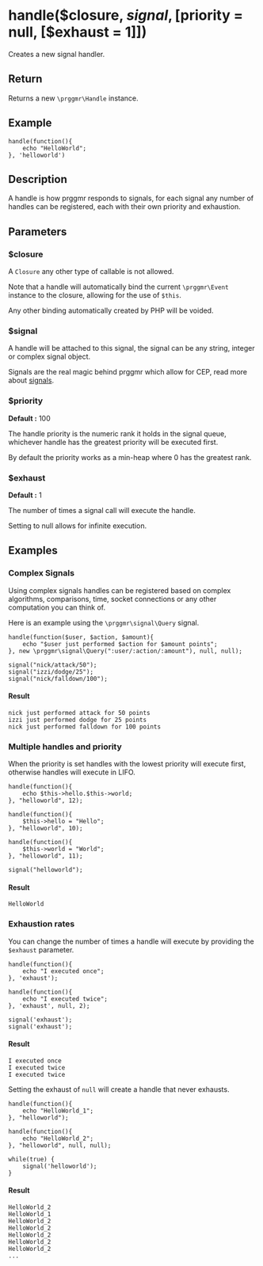 # handle($closure, $signal, [$priority = null, [$exhaust = 1]])

Creates a new signal handler.

## Return

Returns a new ```\prggmr\Handle``` instance.

## Example

    handle(function(){
        echo "HelloWorld";
    }, 'helloworld')

## Description

A handle is how prggmr responds to signals, for each signal any number of handles can be registered, each with their own priority and exhaustion.

## Parameters

### $closure

A ```Closure``` any other type of callable is not allowed.

Note that a handle will automatically bind the current ```\prggmr\Event``` instance to the closure, allowing for the use of ```$this```. 

Any other binding automatically created by PHP will be voided.

### $signal

A handle will be attached to this signal, the signal can be any string, integer or complex signal object.

Signals are the real magic behind prggmr which allow for CEP, read more about [signals](../complex_signals.html).

### $priority
__Default :__ 100

The handle priority is the numeric rank it holds in the signal queue, whichever handle has the greatest priority will be executed first.

By default the priority works as a min-heap where 0 has the greatest rank.

### $exhaust
__Default :__ 1

The number of times a signal call will execute the handle.

Setting to null allows for infinite execution.

## Examples

### Complex Signals

Using complex signals handles can be registered based on complex algorithms, comparisons, time, socket connections or 
any other computation you can think of.

Here is an example using the ```\prggmr\signal\Query``` signal.

    handle(function($user, $action, $amount){
        echo "$user just performed $action for $amount points";
    }, new \prggmr\signal\Query(":user/:action/:amount"), null, null);

    signal("nick/attack/50");
    signal("izzi/dodge/25");
    signal("nick/falldown/100");

#### Result

    nick just performed attack for 50 points
    izzi just performed dodge for 25 points
    nick just performed falldown for 100 points

### Multiple handles and priority

When the priority is set handles with the lowest priority will execute first, otherwise handles will
execute in LIFO.

    handle(function(){
        echo $this->hello.$this->world;
    }, "helloworld", 12);

    handle(function(){
        $this->hello = "Hello";
    }, "helloworld", 10);

    handle(function(){
        $this->world = "World";
    }, "helloworld", 11);

    signal("helloworld");

#### Result

    HelloWorld

### Exhaustion rates

You can change the number of times a handle will execute by providing the ```$exhaust``` parameter.

    handle(function(){
        echo "I executed once";
    }, 'exhaust');

    handle(function(){
        echo "I executed twice";
    }, 'exhaust', null, 2);

    signal('exhaust');
    signal('exhaust');

#### Result

    I executed once
    I executed twice
    I executed twice

Setting the exhaust of ```null``` will create a handle that never exhausts.

    handle(function(){
        echo "HelloWorld_1";
    }, "helloworld");

    handle(function(){
        echo "HelloWorld_2";
    }, "helloworld", null, null);

    while(true) {
        signal('helloworld');
    }

#### Result
    
    HelloWorld_2
    HelloWorld_1
    HelloWorld_2
    HelloWorld_2
    HelloWorld_2
    HelloWorld_2
    HelloWorld_2
    ...